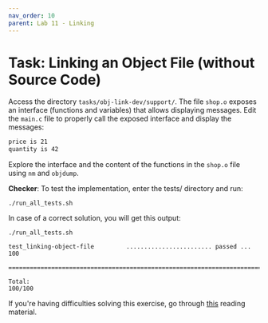 ```yaml
---
nav_order: 10
parent: Lab 11 - Linking
---
```


# Task: Linking an Object File (without Source Code)

Access the directory `tasks/obj-link-dev/support/`.
The file `shop.o` exposes an interface (functions and variables) that allows displaying messages.
Edit the `main.c` file to properly call the exposed interface and display the messages:

```bash
price is 21
quantity is 42
```

Explore the interface and the content of the functions in the `shop.o` file using `nm` and `objdump`.


**Checker**: To test the implementation, enter the tests/ directory and run:

```
./run_all_tests.sh
```

In case of a correct solution, you will get this output:

```
./run_all_tests.sh

test_linking-object-file         ........................ passed ...  100

========================================================================

Total:                                                             100/100
```


If you're having difficulties solving this exercise, go through [this](../../reading/linking.md) reading material.
